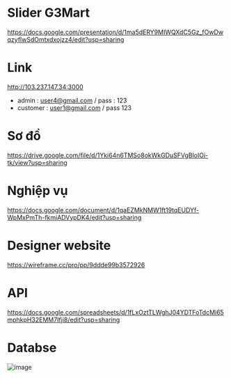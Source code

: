 
# Slider G3Mart
https://docs.google.com/presentation/d/1ma5dERY9MIWQXdC5Gz_fOwDwqzyflwSdOmtxdxojzz4/edit?usp=sharing  

# Link 
http://103.237.147.34:3000  
- admin : user4@gmail.com / pass : 123  
- customer : user1@gmail.com / pass 123

# Sơ đồ
https://drive.google.com/file/d/1Yki64n6TMSo8okWkGDuSFVgBloIOi-tk/view?usp=sharing  

# Nghiệp vụ
https://docs.google.com/document/d/1qaEZMkNMW1ft19tqEUDYf-WpMxPmTh-fkmiADVypDK4/edit?usp=sharing

# Designer website
https://wireframe.cc/pro/pp/9ddde99b3572926

# API
https://docs.google.com/spreadsheets/d/1fLxOztTLWghJ04YDTFoTdcMi65mphkpH32EMM7Ifji8/edit?usp=sharing  

# Databse 
![image](https://user-images.githubusercontent.com/96046778/186842371-4849765e-de40-4a2c-a0f0-9a6d627253de.png)

